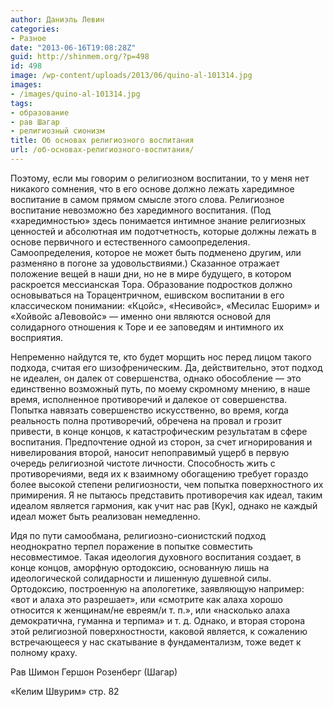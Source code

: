 ```yaml
---
author: Даниэль Левин
categories:
- Разное
date: "2013-06-16T19:08:28Z"
guid: http://shinmem.org/?p=498
id: 498
image: /wp-content/uploads/2013/06/quino-al-101314.jpg
images:
- /images/quino-al-101314.jpg
tags:
- образование
- рав Шагар
- религиозный сионизм
title: Об основах религиозного воспитания
url: /об-основах-религиозного-воспитания/
---
```

<!--more-->

Поэтому, если мы говорим о религиозном воспитании, то у меня нет никакого сомнения, что в его основе должно лежать харедимное воспитание в самом прямом смысле этого слова. Религиозное воспитание невозможно без харедимного воспитания. (Под «харедимностью» здесь понимается интимное знание религиозных ценностей и абсолютная им подотчетность, которые должны лежать в основе первичного и естественного самоопределения. Самоопределения, которое не может быть подменено другим, или разменяно в погоне за удовольствиями.) Сказанное отражает положение вещей в наши дни, но не в мире будущего, в котором раскроется мессианская Тора. Образование подростков должно основываться на Торацентричном, ешивском воспитании в его классическом понимании: «Кцойс», «Несивойс», «Месилас Ешорим» и «Хойвойс аЛевовойс» — именно они являются основой для солидарного отношения к Торе и ее заповедям и интимного их восприятия. 

Непременно найдутся те, кто будет морщить нос перед лицом такого подхода, считая его шизофреническим. Да, действительно, этот подход не идеален, он далек от совершенства, однако обособление — это единственно возможный путь, по моему скромному мнению, в наше время, исполненное противоречий и далекое от совершенства. Попытка навязать совершенство искусственно, во время, когда реальность полна противоречий, обречена на провал и грозит привести, в конце концов, к катастрофическим результатам в сфере воспитания. Предпочтение одной из сторон, за счет игнорирования и нивелирования второй, наносит непоправимый ущерб в первую очередь религиозной чистоте личности. Способность жить с противоречиями, ведя их к взаимному обогащению требует гораздо более высокой степени религиозности, чем попытка поверхностного их примирения. Я не пытаюсь представить противоречия как идеал, таким идеалом является гармония, как учит нас рав [Кук], однако не каждый идеал может быть реализован немедленно. 

Идя по пути самообмана, религиозно-сионистский подход неоднократно терпел поражение в попытке совместить несовместимое. Такая идеология духовного воспитания создает, в конце концов, аморфную ортодоксию, основанную лишь на идеологической солидарности и лишенную душевной силы. Ортодоксию, построенную на апологетике, заявляющую например: «вот и алаха это разрешает», или «смотрите как алаха хорошо относится к женщинам/не евреям/и т. п.», или «насколько алаха демократична, гуманна и терпима» и т. д. Однако, и вторая сторона этой религиозной поверхностности, каковой является, к сожалению встречающееся у нас скатывание в фундаментализм, тоже ведет к полному краху. 

Рав Шимон Гершон Розенберг (Шагар) 

«Келим Швурим» стр. 82